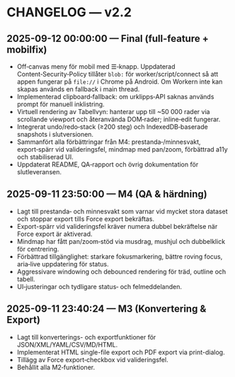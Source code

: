 # CHANGELOG — v2.2

## 2025-09-12 00:00:00 — Final (full-feature + mobilfix)
- Off‑canvas meny för mobil med ☰‑knapp. Uppdaterad Content‑Security‑Policy tillåter `blob:` för worker/script/connect så att appen fungerar på `file://` i Chrome på Android. Om Workern inte kan skapas används en fallback i main thread.
- Implementerad clipboard‑fallback: om urklipps‑API saknas används prompt för manuell inklistring.
- Virtuell rendering av Tabellvyn: hanterar upp till ~50 000 rader via scrollande viewport och återanvända DOM‑rader; inline‑edit fungerar.
- Integrerat undo/redo‑stack (≥200 steg) och IndexedDB‑baserade snapshots i slutversionen.
- Sammanfört alla förbättringar från M4: prestanda‑/minnesvakt, export‑spärr vid valideringsfel, mindmap med pan/zoom, förbättrad a11y och stabiliserad UI.
- Uppdaterat README, QA‑rapport och övrig dokumentation för slutleveransen.

## 2025-09-11 23:50:00 — M4 (QA & härdning)
- Lagt till prestanda‑ och minnesvakt som varnar vid mycket stora dataset och stoppar export tills Force export bekräftas.
- Export-spärr vid valideringsfel kräver numera dubbel bekräftelse när Force export är aktiverad.
- Mindmap har fått pan/zoom‑stöd via musdrag, mushjul och dubbelklick för centrering.
- Förbättrad tillgänglighet: starkare fokusmarkering, bättre roving focus, aria‑live uppdatering för status.
- Aggressivare windowing och debounced rendering för träd, outline och tabell.
- UI‑justeringar och tydligare status‑ och felmeddelanden.

## 2025-09-11 23:40:24 — M3 (Konvertering & Export)
- Lagt till konverterings- och exportfunktioner för JSON/XML/YAML/CSV/MD/HTML.
- Implementerat HTML single-file export och PDF export via print-dialog.
- Tillägg av Force export‑checkbox vid valideringsfel.
- Behållit alla M2‑funktioner.
